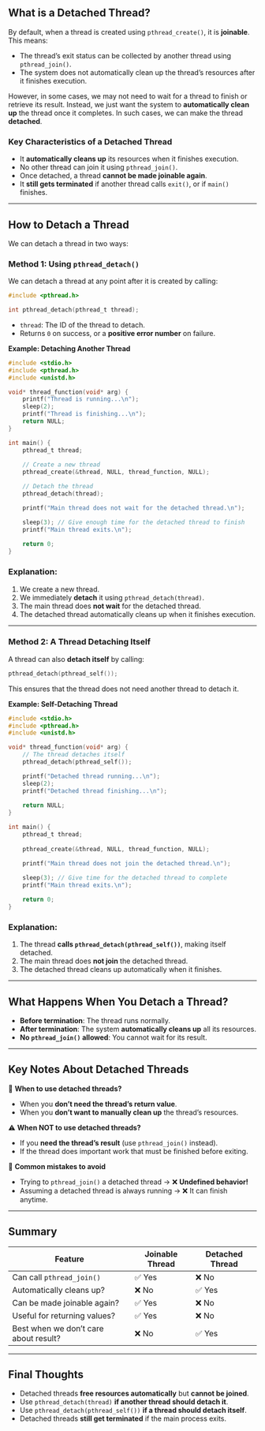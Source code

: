 ## **What is a Detached Thread?**
By default, when a thread is created using `pthread_create()`, it is **joinable**. This means:
- The thread’s exit status can be collected by another thread using `pthread_join()`.
- The system does not automatically clean up the thread’s resources after it finishes execution.

However, in some cases, we may not need to wait for a thread to finish or retrieve its result. Instead, we just want the system to **automatically clean up** the thread once it completes. In such cases, we can make the thread **detached**.

### **Key Characteristics of a Detached Thread**
- It **automatically cleans up** its resources when it finishes execution.
- No other thread can join it using `pthread_join()`.
- Once detached, a thread **cannot be made joinable again**.
- It **still gets terminated** if another thread calls `exit()`, or if `main()` finishes.

---

## **How to Detach a Thread**
We can detach a thread in two ways:

### **Method 1: Using `pthread_detach()`**
We can detach a thread at any point after it is created by calling:
```c
#include <pthread.h>

int pthread_detach(pthread_t thread);
```
- `thread`: The ID of the thread to detach.
- Returns `0` on success, or a **positive error number** on failure.

**Example: Detaching Another Thread**
```c
#include <stdio.h>
#include <pthread.h>
#include <unistd.h>

void* thread_function(void* arg) {
    printf("Thread is running...\n");
    sleep(2);
    printf("Thread is finishing...\n");
    return NULL;
}

int main() {
    pthread_t thread;
    
    // Create a new thread
    pthread_create(&thread, NULL, thread_function, NULL);

    // Detach the thread
    pthread_detach(thread);

    printf("Main thread does not wait for the detached thread.\n");

    sleep(3); // Give enough time for the detached thread to finish
    printf("Main thread exits.\n");
    
    return 0;
}
```
### **Explanation:**
1. We create a new thread.
2. We immediately **detach** it using `pthread_detach(thread)`.
3. The main thread does **not wait** for the detached thread.  
4. The detached thread automatically cleans up when it finishes execution.

---

### **Method 2: A Thread Detaching Itself**
A thread can also **detach itself** by calling:
```c
pthread_detach(pthread_self());
```
This ensures that the thread does not need another thread to detach it.

**Example: Self-Detaching Thread**
```c
#include <stdio.h>
#include <pthread.h>
#include <unistd.h>

void* thread_function(void* arg) {
    // The thread detaches itself
    pthread_detach(pthread_self());

    printf("Detached thread running...\n");
    sleep(2);
    printf("Detached thread finishing...\n");
    
    return NULL;
}

int main() {
    pthread_t thread;
    
    pthread_create(&thread, NULL, thread_function, NULL);

    printf("Main thread does not join the detached thread.\n");
    
    sleep(3); // Give time for the detached thread to complete
    printf("Main thread exits.\n");

    return 0;
}
```
### **Explanation:**
1. The thread **calls `pthread_detach(pthread_self())`**, making itself detached.
2. The main thread does **not join** the detached thread.
3. The detached thread cleans up automatically when it finishes.

---

## **What Happens When You Detach a Thread?**
- **Before termination**: The thread runs normally.
- **After termination**: The system **automatically cleans up** all its resources.
- **No `pthread_join()` allowed**: You cannot wait for its result.

---

## **Key Notes About Detached Threads**
🚀 **When to use detached threads?**  
- When you **don’t need the thread’s return value**.
- When you **don’t want to manually clean up** the thread’s resources.

⚠️ **When NOT to use detached threads?**  
- If you **need the thread’s result** (use `pthread_join()` instead).
- If the thread does important work that must be finished before exiting.

🛑 **Common mistakes to avoid**
- Trying to `pthread_join()` a detached thread → ❌ **Undefined behavior!**
- Assuming a detached thread is always running → ❌ It can finish anytime.

---

## **Summary**
| Feature        | Joinable Thread | Detached Thread |
|---------------|----------------|----------------|
| Can call `pthread_join()` | ✅ Yes | ❌ No |
| Automatically cleans up? | ❌ No | ✅ Yes |
| Can be made joinable again? | ✅ Yes | ❌ No |
| Useful for returning values? | ✅ Yes | ❌ No |
| Best when we don’t care about result? | ❌ No | ✅ Yes |

---

## **Final Thoughts**
- Detached threads **free resources automatically** but **cannot be joined**.
- Use `pthread_detach(thread)` **if another thread should detach it**.
- Use `pthread_detach(pthread_self())` **if a thread should detach itself**.
- Detached threads **still get terminated** if the main process exits.

